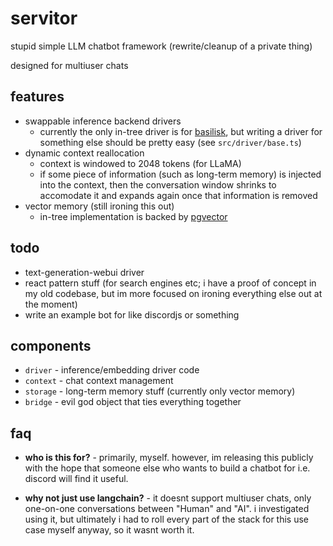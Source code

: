# servitor

stupid simple LLM chatbot framework (rewrite/cleanup of a private thing)

designed for multiuser chats

## features

- swappable inference backend drivers
  - currently the only in-tree driver is for
    [basilisk](https://github.com/dithercat/basilisk), but writing a driver for
    something else should be pretty easy (see `src/driver/base.ts`)
- dynamic context reallocation
  - context is windowed to 2048 tokens (for LLaMA)
  - if some piece of information (such as long-term memory) is injected into the
    context, then the conversation window shrinks to accomodate it and expands
    again once that information is removed
- vector memory (still ironing this out)
  - in-tree implementation is backed by
    [pgvector](https://github.com/pgvector/pgvector)

## todo

- text-generation-webui driver
- react pattern stuff (for search engines etc; i have a proof of concept in my
  old codebase, but im more focused on ironing everything else out at the
  moment)
- write an example bot for like discordjs or something

## components

- `driver` - inference/embedding driver code
- `context` - chat context management
- `storage` - long-term memory stuff (currently only vector memory)
- `bridge` - evil god object that ties everything together

## faq

- **who is this for?** -
  primarily, myself. however, im releasing this publicly with the hope that
  someone else who wants to build a chatbot for i.e. discord will find it
  useful.

- **why not just use langchain?** -
  it doesnt support multiuser chats, only one-on-one conversations between
  "Human" and "AI". i investigated using it, but ultimately i had to roll
  every part of the stack for this use case myself anyway, so it wasnt worth it.